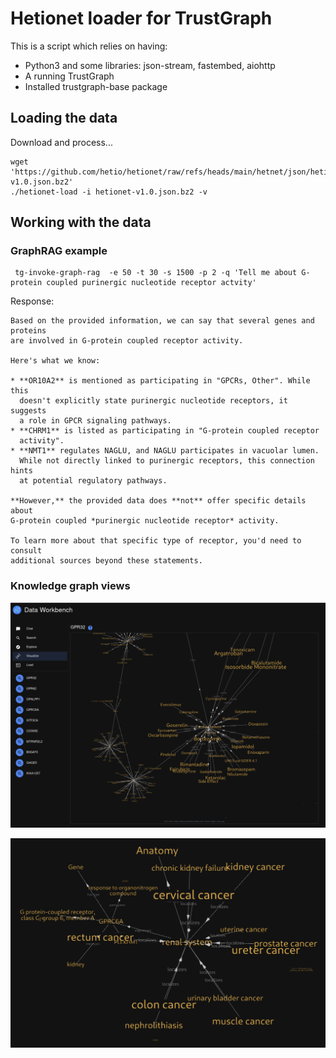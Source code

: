 
# Hetionet loader for TrustGraph

This is a script which relies on having:
- Python3 and some libraries: json-stream, fastembed, aiohttp
- A running TrustGraph
- Installed trustgraph-base package

## Loading the data

Download and process...

```
wget 'https://github.com/hetio/hetionet/raw/refs/heads/main/hetnet/json/hetionet-v1.0.json.bz2'
./hetionet-load -i hetionet-v1.0.json.bz2 -v
```

## Working with the data

### GraphRAG example

```
 tg-invoke-graph-rag  -e 50 -t 30 -s 1500 -p 2 -q 'Tell me about G-protein coupled purinergic nucleotide receptor actvity'
```

Response:
```
Based on the provided information, we can say that several genes and proteins
are involved in G-protein coupled receptor activity. 

Here's what we know:

* **OR10A2** is mentioned as participating in "GPCRs, Other". While this
  doesn't explicitly state purinergic nucleotide receptors, it suggests
  a role in GPCR signaling pathways.
* **CHRM1** is listed as participating in "G-protein coupled receptor
  activity". 
* **NMT1** regulates NAGLU, and NAGLU participates in vacuolar lumen.
  While not directly linked to purinergic receptors, this connection hints
  at potential regulatory pathways.

**However,** the provided data does **not** offer specific details about
G-protein coupled *purinergic nucleotide receptor* activity. 

To learn more about that specific type of receptor, you'd need to consult
additional sources beyond these statements.
```

### Knowledge graph views

![knowledge graph view](docs/graph.png)

![knowledge graph view](docs/graph2.png)
